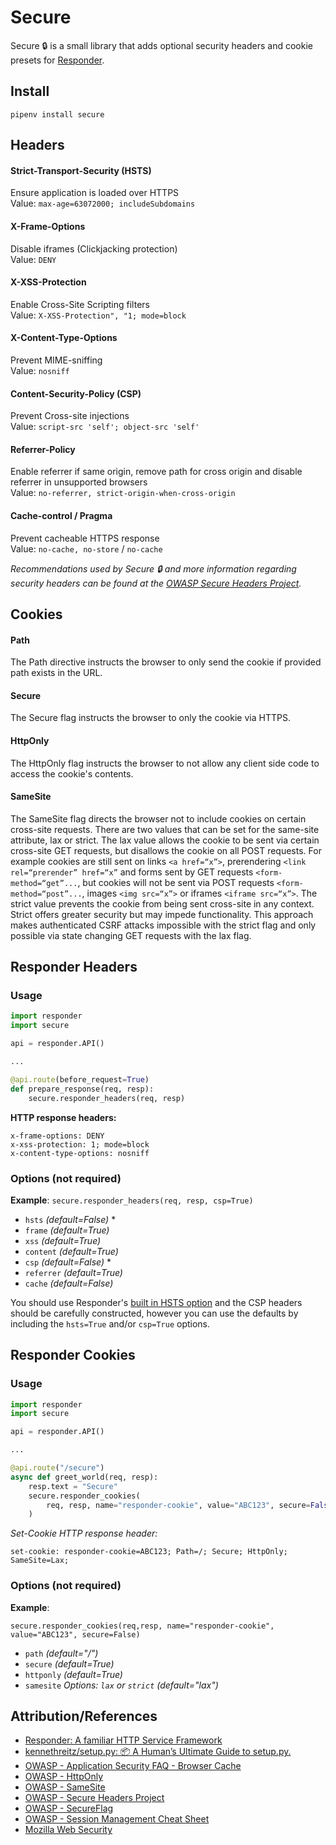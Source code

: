 # Secure

Secure 🔒 is a small library that adds optional security headers and cookie presets for [Responder](https://github.com/kennethreitz/responder).

## Install

`pipenv install secure`   

## Headers

#### Strict-Transport-Security (HSTS)
Ensure application is loaded over HTTPS  
Value: `max-age=63072000; includeSubdomains`  
 
#### X-Frame-Options
Disable iframes (Clickjacking protection)  
Value: `DENY`  

#### X-XSS-Protection
Enable Cross-Site Scripting filters  
Value: `X-XSS-Protection", "1; mode=block`  

#### X-Content-Type-Options
Prevent MIME-sniffing  
Value: `nosniff`  

#### Content-Security-Policy (CSP)
Prevent Cross-site injections  
Value: `script-src 'self'; object-src 'self'`  

#### Referrer-Policy
Enable referrer if same origin, remove path for cross origin and disable referrer in unsupported browsers  
Value: `no-referrer, strict-origin-when-cross-origin`

#### Cache-control / Pragma
Prevent cacheable HTTPS response  
Value: `no-cache, no-store` / `no-cache`

*Recommendations used by Secure 🔒 and more information regarding security headers can be found at the [OWASP Secure Headers Project](https://www.owasp.org/index.php/OWASP_Secure_Headers_Project).*
 
## Cookies
#### Path
The Path directive instructs the browser to only send the cookie if provided path exists in the URL. 

#### Secure
The Secure flag instructs the browser to only the cookie via HTTPS.

#### HttpOnly
The HttpOnly flag instructs the browser to not allow any client side code to access the cookie's contents.

#### SameSite
The SameSite flag directs the browser not to include cookies on certain cross-site requests. There are two values that can be set for the same-site attribute, lax or strict. The lax value allows the cookie to be sent via certain cross-site GET requests, but disallows the cookie on all POST requests. For example cookies are still sent on links `<a href=“x”>`, prerendering `<link rel=“prerender” href=“x”` and forms sent by GET requests `<form-method=“get”...`, but cookies will not be sent via POST requests `<form-method=“post”...`, images `<img src=“x”>` or iframes `<iframe src=“x”>`. The strict value prevents the cookie from being sent cross-site in any context. Strict offers greater security but may impede functionality. This approach makes authenticated CSRF attacks impossible with the strict flag and only possible via state changing GET requests with the lax flag.

## Responder Headers
### Usage

```Python
import responder
import secure

api = responder.API()

... 

@api.route(before_request=True)
def prepare_response(req, resp):
    secure.responder_headers(req, resp)
```

**HTTP response headers:** 
 
```
x-frame-options: DENY
x-xss-protection: 1; mode=block
x-content-type-options: nosniff
```

### Options (not required)

**Example**:
`secure.responder_headers(req, resp, csp=True)`

- `hsts` *(default=False)* *
- `frame` *(default=True)*
- `xss` *(default=True)*
- `content` *(default=True)*
- `csp` *(default=False)* *
- `referrer` *(default=True)*
- `cache` *(default=False)*

You should use Responder's [built in HSTS option](https://python-responder.org/en/latest/tour.html#hsts-redirect-to-https) and the CSP headers should be carefully constructed, however you can use the defaults by including the `hsts=True` and/or `csp=True` options. 


## Responder Cookies

### Usage

```Python
import responder
import secure

api = responder.API()

... 

@api.route("/secure")
async def greet_world(req, resp):
    resp.text = "Secure"
    secure.responder_cookies(
        req, resp, name="responder-cookie", value="ABC123", secure=False
    )
```

*Set-Cookie HTTP response header:*   

`set-cookie: responder-cookie=ABC123; Path=/; Secure; HttpOnly; SameSite=Lax;`

### Options (not required)

**Example**:

`secure.responder_cookies(req,resp, name="responder-cookie", value="ABC123", secure=False)`

- `path` *(default="/")*
- `secure` *(default=True)*
- `httponly` *(default=True)*
- `samesite` *Options: `lax` or `strict` (default="lax")*


## Attribution/References
- [Responder: A familiar HTTP Service Framework](https://python-responder.org/en/latest/)
- [kennethreitz/setup.py: 📦 A Human’s Ultimate Guide to setup.py.](https://github.com/kennethreitz/setup.py)
- [OWASP -  Application Security FAQ - Browser Cache](https://www.owasp.org/index.php/OWASP_Application_Security_FAQ#Browser_Cache)
- [OWASP - HttpOnly](https://www.owasp.org/index.php/HttpOnly)
- [OWASP - SameSite](https://www.owasp.org/index.php/SameSite)
- [OWASP - Secure Headers Project](https://www.owasp.org/index.php/OWASP_Secure_Headers_Project)
- [OWASP - SecureFlag](https://www.owasp.org/index.php/SecureFlag)
- [OWASP - Session Management Cheat Sheet](https://www.owasp.org/index.php/Session_Management_Cheat_Sheet#Cookies)
- [Mozilla Web Security](https://infosec.mozilla.org/guidelines/web_security)
